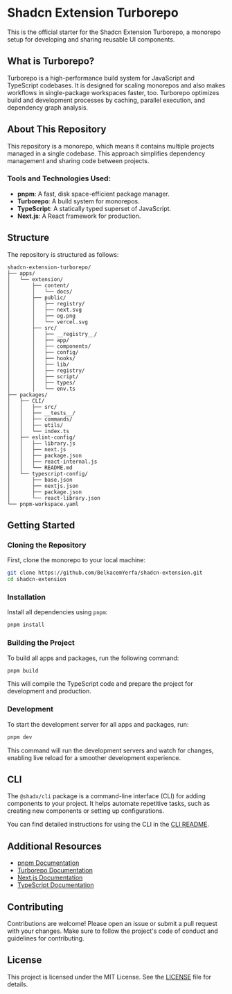 # Shadcn Extension Turborepo

This is the official starter for the Shadcn Extension Turborepo, a monorepo setup for developing and sharing reusable UI components.

## What is Turborepo?

Turborepo is a high-performance build system for JavaScript and TypeScript codebases. It is designed for scaling monorepos and also makes workflows in single-package workspaces faster, too. Turborepo optimizes build and development processes by caching, parallel execution, and dependency graph analysis.

## About This Repository

This repository is a monorepo, which means it contains multiple projects managed in a single codebase. This approach simplifies dependency management and sharing code between projects.

### Tools and Technologies Used:

- **pnpm**: A fast, disk space-efficient package manager.
- **Turborepo**: A build system for monorepos.
- **TypeScript**: A statically typed superset of JavaScript.
- **Next.js**: A React framework for production.

## Structure

The repository is structured as follows:

```
shadcn-extension-turborepo/
├── apps/
│   └── extension/
│       ├── content/
│       │   └── docs/
│       ├── public/
│       │   ├── registry/
│       │   ├── next.svg
│       │   ├── og.png
│       │   └── vercel.svg
│       ├── src/
│       │   ├── __registry__/
│       │   ├── app/
│       │   ├── components/
│       │   ├── config/
│       │   ├── hooks/
│       │   ├── lib/
│       │   ├── registry/
│       │   ├── script/
│       │   ├── types/
│       │   └── env.ts
├── packages/
│   ├── CLI/
│   │   ├── src/
│   │   ├── __tests__/
│   │   ├── commands/
│   │   ├── utils/
│   │   └── index.ts
│   ├── eslint-config/
│   │   ├── library.js
│   │   ├── next.js
│   │   ├── package.json
│   │   ├── react-internal.js
│   │   └── README.md
│   └── typescript-config/
│       ├── base.json
│       ├── nextjs.json
│       ├── package.json
│       └── react-library.json
└── pnpm-workspace.yaml
```

## Getting Started

### Cloning the Repository

First, clone the monorepo to your local machine:

```sh
git clone https://github.com/BelkacemYerfa/shadcn-extension.git
cd shadcn-extension
```

### Installation

Install all dependencies using `pnpm`:

```sh
pnpm install
```

### Building the Project

To build all apps and packages, run the following command:

```sh
pnpm build
```

This will compile the TypeScript code and prepare the project for development and production.

### Development

To start the development server for all apps and packages, run:

```sh
pnpm dev
```

This command will run the development servers and watch for changes, enabling live reload for a smoother development experience.

## CLI

The `@shadx/cli` package is a command-line interface (CLI) for adding components to your project. It helps automate repetitive tasks, such as creating new components or setting up configurations.

You can find detailed instructions for using the CLI in the [CLI README](/packages/cli/README.md).

## Additional Resources

- [pnpm Documentation](https://pnpm.io)
- [Turborepo Documentation](https://turbo.build/repo)
- [Next.js Documentation](https://nextjs.org/docs)
- [TypeScript Documentation](https://www.typescriptlang.org/docs/)

## Contributing

Contributions are welcome! Please open an issue or submit a pull request with your changes. Make sure to follow the project's code of conduct and guidelines for contributing.

## License

This project is licensed under the MIT License. See the [LICENSE](https://github.com/BelkacemYerfa/shadcn-extension/blob/master/LICENSE.md) file for details.
